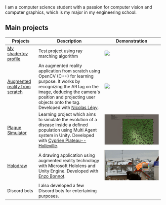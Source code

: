 I am a computer science student with a passion for computer vision and computer graphics, which is my major in my engineering school.

## Main projects

|Projects|Description|Demonstration|
|---|---|---|
|[My shadertoy profile](https://www.shadertoy.com/user/sperche)| Test project using ray marching algorithm|![](readme_files/shader_toy_black_hole.gif)
|[Augmented reality from scratch](https://github.com/SimonPerche/AugmentedRealityFromScratch)| An augmented reality application from scratch using OpenCV (C++) for learning purpose. It works by recognizing the ARTag on the image, deducing the camera's position and projecting user objects onto the tag. Developed with [Nicolas Lépy](https://github.com/nicolasLepy).|![](readme_files/ARFS.gif)|
| [Plague Simulator](https://github.com/PlathC/PlagueSimulator) | Learning project which aims to simulate the evolution of a disease inside a defined population using Multi Agent system in Unity. Developed with [Cyprien Plateau--Holleville](https://github.com/PlathC). |![](readme_files/plague_simulator.png)|
|[Holodraw](https://github.com/enzo-bonnot/ARDrawing)|A drawing application using augmented reality technology with Microsoft Hololens and Unity Engine. Developed with [Enzo Bonnot](https://github.com/enzo-bonnot).|![](readme_files/holodraw.gif)
| Discord bots | I also developed a few Discord bots for entertaining purposes.||

